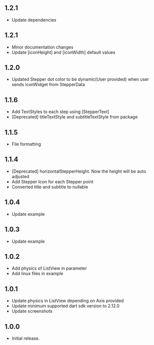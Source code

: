 ## 1.2.1
* Update dependencies

## 1.2.1
* Minor documentation changes
* Update [iconHeight] and [iconWidth] default values

## 1.2.0
* Updated Stepper dot color to be dynamic(User provided) when user sends iconWidget from StepperData

## 1.1.6
* Add TextStyles to each step using [StepperText]
* [Deprecated] titleTextStyle and subtitleTextStyle from package

## 1.1.5
* File formatting

## 1.1.4
* [Deprecated] horizontalStepperHeight. Now the height will be auto adjusted
* Add Stepper Icon for each Stepper point
* Converted title and subtitle to nullable

## 1.0.4
* Update example

## 1.0.3
* Update example

## 1.0.2
* Add physics of ListView in parameter
* Add linux files in example

## 1.0.1
* Update physics in ListView depending on Axis provided
* Update minimum supported dart sdk version to 2.12.0
* Update screenshots

## 1.0.0
* Initial release.
